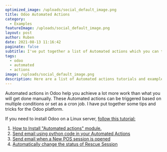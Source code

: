 ```yaml
---
optimized_image: /uploads/social_default_image.png
title: Odoo Automated Actions
category:
  - Examples
featureImage: /uploads/social_default_image.png
layout: post
author: Ruben
date: 2021-08-13 11:16:42
paginate: false
subtitle: I've put together a list of Automated actions which you can take advantage of.
tags:
  - odoo
  - automated
  - actions
image: /uploads/social_default_image.png
description: Here are a list of Automated actions tutorials and examples for your reference.
---
```

Automated actions in Odoo help you achieve a lot more work than what you will get done manually. These Automated actions can be triggered based on multiple conditions or set as a cron job. I have put together some tips and tricks for the Odoo platform.

If you need to install Odoo on a Linux server, [follow this tutorial:](https://www.rubeshan.com/install-odoo-11-on-ubuntu-16-x/)

1. [How to Install "Automated actions" module.](https://www.rubeshan.com/odoo-install-automated-action-module/)
2. [Send email using python code in your Automated Actions](https://www.rubeshan.com/odoo-automated-actions-send-email-via-python-code/)
3. [Send email when a New POS session is opened](https://www.rubeshan.com/odoo-automated-actions-send-email-when-a-pos-session-is-opened/)
4. [Automatically change the status of Rescue Session](https://rubeshan.com/odoo-automatically-change-the-status-of-rescue-session/)